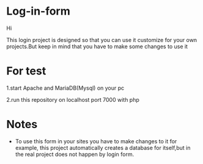 # Log-in-form

Hi

This login project is designed so that you can use it customize for your own projects.But keep in mind that you have to make some changes to use it

# For test
1.start Apache and MariaDB(Mysql) on your pc

2.run this repository on localhost port 7000 with php

# Notes
* To use this form in your sites you have to make changes to it for example, this project automatically creates a database for itself,but in the real project does not happen by login form.
